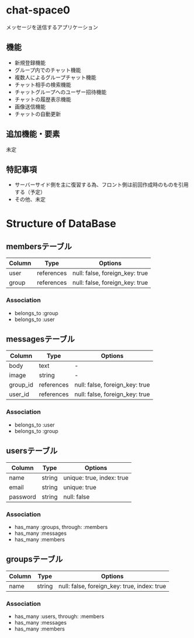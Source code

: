 # chat-space0

メッセージを送信するアプリケーション

## 機能
- 新規登録機能
- グループ内でのチャット機能
- 複数人によるグループチャット機能
- チャット相手の検索機能
- チャットグループへのユーザー招待機能
- チャットの履歴表示機能
- 画像送信機能
- チャットの自動更新

## 追加機能・要素
未定

## 特記事項
- サーバーサイド側を主に復習する為、フロント側は前回作成時のものを引用する（予定）
- その他、未定


# Structure of DataBase

## membersテーブル
|Column|Type|Options|
|------|----|-------|
|user|references|null: false, foreign_key: true|
|group|references|null: false, foreign_key: true|

### Association
- belongs_to :group
- belongs_to :user


## messagesテーブル
|Column|Type|Options|
|------|----|-------|
|body|text|-|
|image|string|-|
|group_id|references|null: false, foreign_key: true|
|user_id|references|null: false, foreign_key: true|

### Association
- belongs_to :user
- belongs_to :group


## usersテーブル
|Column|Type|Options|
|------|----|-------|
|name|string|unique: true, index: true|
|email|string|unique: true|
|password|string|null: false|

### Association
- has_many :groups, through: :members
- has_many :messages
- has_many :members


## groupsテーブル
|Column|Type|Options|
|------|----|-------|
|name|string|null: false, foreign_key: true, index: true|

### Association
- has_many :users, through: :members
- has_many :messages
- has_many :members
